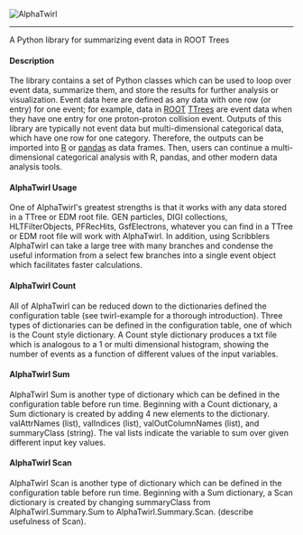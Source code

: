 
![AlphaTwirl](images/AlphaTwirl.png?raw=true)

---

A Python library for summarizing event data in ROOT Trees

#### Description
The library contains a set of Python classes which can be used to loop over event data, summarize them, and store the results for further analysis or visualization. Event data here are defined as any data with one row (or entry) for one event; for example, data in [ROOT](https://root.cern.ch/) [TTrees](https://root.cern.ch/doc/master/classTTree.html) are event data when they have one entry for one proton-proton collision event. Outputs of this library are typically not event data but multi-dimensional categorical data, which have one row for one category. Therefore, the outputs can be imported into [R](https://www.r-project.org/) or [pandas](http://pandas.pydata.org/) as data frames. Then, users can continue a multi-dimensional categorical analysis with R, pandas, and other modern data analysis tools.

#### AlphaTwirl Usage
One of AlphaTwirl's greatest strengths is that it works with any data stored in a TTree or EDM root file.  GEN particles, DIGI collections, HLTFilterObjects, PFRecHits, GsfElectrons, whatever you can find in a TTree or EDM root file will work with AlphaTwirl.  In addition, using Scribblers AlphaTwirl can take a large tree with many branches and condense the useful information from a select few branches into a single event object which facilitates faster calculations.

#### AlphaTwirl Count
All of AlphaTwirl can be reduced down to the dictionaries defined the configuration table (see twirl-example for a thorough introduction).  Three types of dictionaries can be defined in the configuration table, one of which is the Count style dictionary.  A Count style dictionary produces a txt file which is analogous to a 1 or multi dimensional histogram, showing the number of events as a function of different values of the input variables.

#### AlphaTwirl Sum
AlphaTwirl Sum is another type of dictionary which can be defined in the configuration table before run time.  Beginning with a Count dictionary, a Sum dictionary is created by adding 4 new elements to the dictionary.  valAttrNames (list), valIndices (list), valOutColumnNames (list), and summaryClass (string).  The val lists indicate the variable to sum over given different input key values.

#### AlphaTwirl Scan
AlphaTwirl Scan is another type of dictionary which can be defined in the configuration table before run time.  Beginning with a Sum dictionary, a Scan dictionary is created by changing summaryClass from AlphaTwirl.Summary.Sum to AlphaTwirl.Summary.Scan.  (describe usefulness of Scan).

